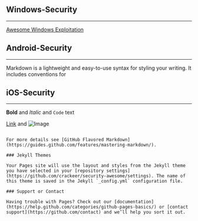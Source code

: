 ## Windows-Security
------
[Awesome Windows Exploitation][1]

[1]: https://github.com/enddo/android-security-awesome%22Awesome%20Windows%20Exploitation%22



## Android-Security
------
Markdown is a lightweight and easy-to-use syntax for styling your writing. It includes conventions for



## iOS-Security
------


**Bold** and _Italic_ and `Code` text

[Link](url) and ![Image](src)
```

For more details see [GitHub Flavored Markdown](https://guides.github.com/features/mastering-markdown/).

### Jekyll Themes

Your Pages site will use the layout and styles from the Jekyll theme you have selected in your [repository settings](https://github.com/crackeer/security-awesome/settings). The name of this theme is saved in the Jekyll `_config.yml` configuration file.

### Support or Contact

Having trouble with Pages? Check out our [documentation](https://help.github.com/categories/github-pages-basics/) or [contact support](https://github.com/contact) and we’ll help you sort it out.
